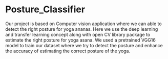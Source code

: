 # Posture_Classifier

Our project is based on Computer vision application where we can able to
detect the right posture for yoga ananas. Here we use the deep learning and transfer learning
concept along with open CV library package to estimate the right posture for yoga
asana. We used a pretrained VGG16 model to train our dataset where we try to detect the posture and enhance
the accuracy of estimating the correct posture of the yoga.
